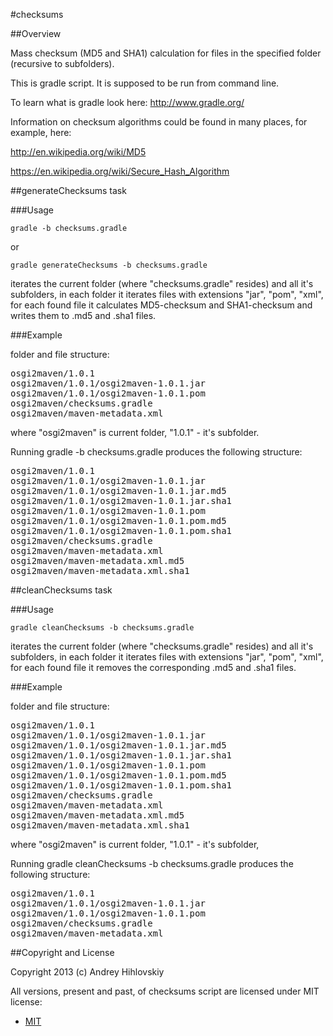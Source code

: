 #checksums

##Overview

Mass checksum (MD5 and SHA1) calculation for files in the specified folder (recursive to subfolders).

This is gradle script. It is supposed to be run from command line.

To learn what is gradle look here: http://www.gradle.org/

Information on checksum algorithms could be found in many places, for example, here:

http://en.wikipedia.org/wiki/MD5

https://en.wikipedia.org/wiki/Secure_Hash_Algorithm

##generateChecksums task

###Usage

```shell
gradle -b checksums.gradle
```
or
```shell
gradle generateChecksums -b checksums.gradle
```

iterates the current folder (where "checksums.gradle" resides) and all it's subfolders,
in each folder it iterates files with extensions "jar", "pom", "xml", for each found file
it calculates MD5-checksum and SHA1-checksum and writes them to .md5 and .sha1 files.

###Example

folder and file structure:

<pre>
osgi2maven/1.0.1
osgi2maven/1.0.1/osgi2maven-1.0.1.jar
osgi2maven/1.0.1/osgi2maven-1.0.1.pom
osgi2maven/checksums.gradle
osgi2maven/maven-metadata.xml
</pre>

where "osgi2maven" is current folder, "1.0.1" - it's subfolder.

Running gradle -b checksums.gradle produces the following structure:

<pre>
osgi2maven/1.0.1
osgi2maven/1.0.1/osgi2maven-1.0.1.jar
osgi2maven/1.0.1/osgi2maven-1.0.1.jar.md5
osgi2maven/1.0.1/osgi2maven-1.0.1.jar.sha1
osgi2maven/1.0.1/osgi2maven-1.0.1.pom
osgi2maven/1.0.1/osgi2maven-1.0.1.pom.md5
osgi2maven/1.0.1/osgi2maven-1.0.1.pom.sha1
osgi2maven/checksums.gradle
osgi2maven/maven-metadata.xml
osgi2maven/maven-metadata.xml.md5
osgi2maven/maven-metadata.xml.sha1
</pre>

##cleanChecksums task

###Usage

```shell
gradle cleanChecksums -b checksums.gradle
```

iterates the current folder (where "checksums.gradle" resides) and all it's subfolders,
in each folder it iterates files with extensions "jar", "pom", "xml", for each found file
it removes the corresponding .md5 and .sha1 files.

###Example

folder and file structure:

<pre>
osgi2maven/1.0.1
osgi2maven/1.0.1/osgi2maven-1.0.1.jar
osgi2maven/1.0.1/osgi2maven-1.0.1.jar.md5
osgi2maven/1.0.1/osgi2maven-1.0.1.jar.sha1
osgi2maven/1.0.1/osgi2maven-1.0.1.pom
osgi2maven/1.0.1/osgi2maven-1.0.1.pom.md5
osgi2maven/1.0.1/osgi2maven-1.0.1.pom.sha1
osgi2maven/checksums.gradle
osgi2maven/maven-metadata.xml
osgi2maven/maven-metadata.xml.md5
osgi2maven/maven-metadata.xml.sha1
</pre>

where "osgi2maven" is current folder, "1.0.1" - it's subfolder, 

Running gradle cleanChecksums -b checksums.gradle produces the following structure:

<pre>
osgi2maven/1.0.1
osgi2maven/1.0.1/osgi2maven-1.0.1.jar
osgi2maven/1.0.1/osgi2maven-1.0.1.pom
osgi2maven/checksums.gradle
osgi2maven/maven-metadata.xml
</pre>

##Copyright and License

Copyright 2013 (c) Andrey Hihlovskiy

All versions, present and past, of checksums script are licensed under MIT license:

* [MIT](http://opensource.org/licenses/MIT)
